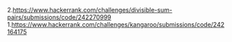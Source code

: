 2.https://www.hackerrank.com/challenges/divisible-sum-pairs/submissions/code/242270999
1.https://www.hackerrank.com/challenges/kangaroo/submissions/code/242164175
